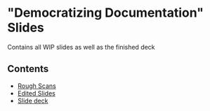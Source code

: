 # "Democratizing Documentation" Slides

Contains all WIP slides as well as the finished deck

## Contents
* [Rough Scans](scans)
* [Edited Slides](edited)
* [Slide deck](Democratizing_Documentation_slide_deck.pdf)
